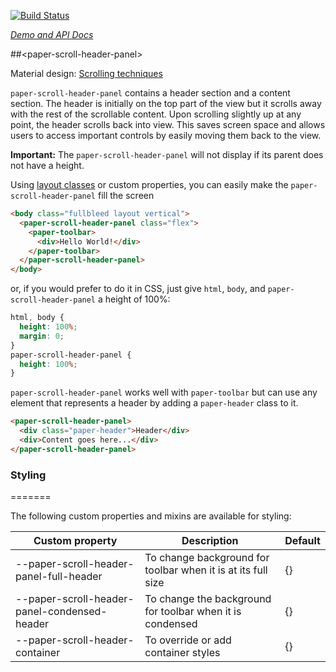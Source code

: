 
<!---

This README is automatically generated from the comments in these files:
paper-scroll-header-panel.html

Edit those files, and our readme bot will duplicate them over here!
Edit this file, and the bot will squash your changes :)

-->

[![Build Status](https://travis-ci.org/PolymerElements/paper-scroll-header-panel.svg?branch=master)](https://travis-ci.org/PolymerElements/paper-scroll-header-panel)

_[Demo and API Docs](https://elements.polymer-project.org/elements/paper-scroll-header-panel)_


##&lt;paper-scroll-header-panel&gt;


Material design: [Scrolling techniques](https://www.google.com/design/spec/patterns/scrolling-techniques.html)

`paper-scroll-header-panel` contains a header section and a content section.  The
header is initially on the top part of the view but it scrolls away with the
rest of the scrollable content.  Upon scrolling slightly up at any point, the
header scrolls back into view.  This saves screen space and allows users to
access important controls by easily moving them back to the view.

__Important:__ The `paper-scroll-header-panel` will not display if its parent does not have a height.

Using [layout classes](https://www.polymer-project.org/1.0/docs/migration.html#layout-attributes) or custom properties, you can easily make the `paper-scroll-header-panel` fill the screen

```html
<body class="fullbleed layout vertical">
  <paper-scroll-header-panel class="flex">
    <paper-toolbar>
      <div>Hello World!</div>
    </paper-toolbar>
  </paper-scroll-header-panel>
</body>
```

or, if you would prefer to do it in CSS, just give `html`, `body`, and `paper-scroll-header-panel` a height of 100%:

```css
html, body {
  height: 100%;
  margin: 0;
}
paper-scroll-header-panel {
  height: 100%;
}
```

`paper-scroll-header-panel` works well with `paper-toolbar` but can use any element
that represents a header by adding a `paper-header` class to it.

```html
<paper-scroll-header-panel>
  <div class="paper-header">Header</div>
  <div>Content goes here...</div>
</paper-scroll-header-panel>
```

### Styling
=======

The following custom properties and mixins are available for styling:

Custom property | Description | Default
----------------|-------------|----------
--paper-scroll-header-panel-full-header | To change background for toolbar when it is at its full size | {}
--paper-scroll-header-panel-condensed-header | To change the background for toolbar when it is condensed | {}
--paper-scroll-header-container | To override or add container styles | {}


